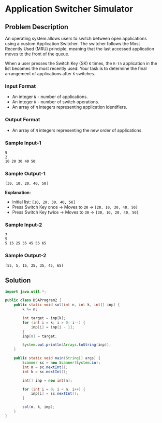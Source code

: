 # Application Switcher Simulator

## Problem Description

An operating system allows users to switch between open applications using a custom Application Switcher. The switcher follows the Most Recently Used (MRU) principle, meaning that the last accessed application moves to the front of the queue.

When a user presses the Switch Key (SK) `K` times, the `K-th` application in the list becomes the most recently used. Your task is to determine the final arrangement of applications after `K` switches.

### Input Format
- An integer `N` - number of applications.
- An integer `K` - number of switch operations.
- An array of `N` integers representing application identifiers.

### Output Format
- An array of `N` integers representing the new order of applications.

### Sample Input-1
```
5
2
10 20 30 40 50
```

### Sample Output-1
```
[30, 10, 20, 40, 50]
```

**Explanation:**
- Initial list: `[10, 20, 30, 40, 50]`
- Press Switch Key once → Moves to `20` → `[20, 10, 30, 40, 50]`
- Press Switch Key twice → Moves to `30` → `[30, 10, 20, 40, 50]`

### Sample Input-2
```
7
5
5 15 25 35 45 55 65
```

### Sample Output-2
```
[55, 5, 15, 25, 35, 45, 65]
```

## Solution

```java
import java.util.*;

public class DSAProgram2 {
    public static void sol(int n, int k, int[] inp) {
        k %= n;

        int target = inp[k];
        for (int i = k; i > 0; i--) {
            inp[i] = inp[i - 1];
        }
        inp[0] = target;

        System.out.println(Arrays.toString(inp));
    }

    public static void main(String[] args) {
        Scanner sc = new Scanner(System.in);
        int n = sc.nextInt();
        int k = sc.nextInt();

        int[] inp = new int[n];

        for (int i = 0; i < n; i++) {
            inp[i] = sc.nextInt();
        }

        sol(n, k, inp);
    }
}
```